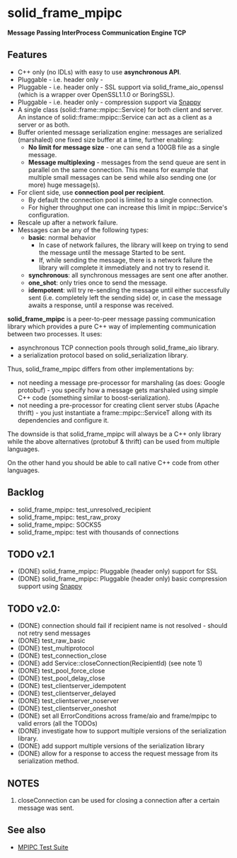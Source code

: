 # solid_frame_mpipc

**Message Passing InterProcess Communication Engine TCP**

## Features

 * C++ only (no IDLs) with easy to use **asynchronous API**.
 * Pluggable - i.e. header only - 
 * Pluggable - i.e. header only - SSL support via solid_frame_aio_openssl (which is a wrapper over OpenSSL1.1.0 or BoringSSL).
 * Pluggable - i.e. header only - compression support via [Snappy](https://google.github.io/snappy/)
 * A single class (solid::frame::mpipc::Service) for both client and server. An instance of solid::frame::mpipc::Service can act as a client as a server or as both.
 * Buffer oriented message serialization engine: messages are serialized (marshaled) one fixed size buffer at a time, further enabling:
 	* **No limit for message size** - one can send a 100GB file as a single message.
	* **Message multiplexing** - messages from the send queue are sent in parallel on the same connection. This means for example that multiple small messages can be send while also sending one (or more) huge message(s).
 * For client side, use **connection pool per recipient**.
	* By default the connection pool is limited to a single connection.
	* For higher throughput one can increase this limit in mpipc::Service's configuration.
 * Rescale up after a network failure.
 * Messages can be any of the following types:
	* __basic__: normal behavior
		* In case of network failures, the library will keep on trying to send the message until the message Started to be sent.
		* If, while sending the message, there is a network failure the library will complete it immediately and not try to resend it.
	* __synchronous__: all synchronous messages are sent one after another.
	* __one_shot__: only tries once to send the message.
	* __idempotent__: will try re-sending the message until either successfully sent (i.e. completely left the sending side) or, in case the message awaits a response, until a response was received.

**solid_frame_mpipc** is a peer-to-peer message passing communication library which provides a pure C++ way of implementing communication between two processes. It uses:
 * asynchronous TCP connection pools through solid_frame_aio library.
 * a serialization protocol based on solid_serialization library.

Thus, solid_frame_mpipc differs from other implementations by:
 * not needing a message pre-processor for marshaling (as does: Google protobuf) - you specify how a message gets marshaled using simple C++ code (something similar to boost-serialization).
 * not needing a pre-processor for creating client server stubs (Apache thrift) - you just instantiate a frame::mpipc::ServiceT allong with its dependencies and configure it.

The downside is that solid_frame_mpipc will always be a C++ only library while the above alternatives (protobuf & thrift) can be used from multiple languages.

On the other hand you should be able to call native C++ code from other languages.

## Backlog
* solid_frame_mpipc: test_unresolved_recipient
* solid_frame_mpipc: test_raw_proxy
* solid_frame_mpipc: SOCKS5
* solid_frame_mpipc: test with thousands of connections

## TODO v2.1
* (DONE) solid_frame_mpipc: Pluggable (header only) support for SSL
* (DONE) solid_frame_mpipc: Pluggable (header only) basic compression support using [Snappy](https://google.github.io/snappy/)


## TODO v2.0:
* (DONE) connection should fail if recipient name is not resolved - should not retry send messages
* (DONE) test_raw_basic
* (DONE) test_multiprotocol
* (DONE) test_connection_close
* (DONE) add Service::closeConnection(RecipientId) (see note 1)
* (DONE) test_pool_force_close
* (DONE) test_pool_delay_close
* (DONE) test_clientserver_idempotent
* (DONE) test_clientserver_delayed
* (DONE) test_clientserver_noserver
* (DONE) test_clientserver_oneshot
* (DONE) set all ErrorConditions across frame/aio and frame/mpipc to valid errors (all the TODOs)
* (DONE) investigate how to support multiple versions of the serialization library.
* (DONE) add support multiple versions of the serialization library
* (DONE) allow for a response to access the request message from its serialization method.


## NOTES
1. closeConnection can be used for closing a connection after a certain message was sent.

## See also
* [MPIPC Test Suite](test/README.md)
